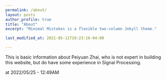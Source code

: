 ```yaml
---
permalink: /about/
layout: posts
author_profile: true
title: "About"
excerpt: "Minimal Mistakes is a flexible two-column Jekyll theme."

last_modified_at: 2021-05-11T10:23:16-04:00

---
```


This is basic information about Peiyuan Zhai, who is not expert in building this website, but do have some experience in Signal Processing.

at 2022/05/25 - 12:49AM



